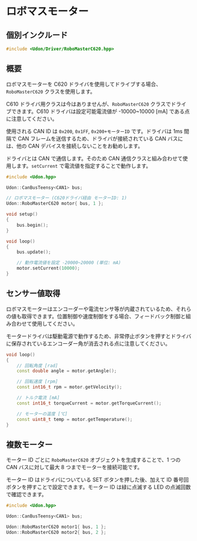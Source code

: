 # ロボマスモーター

## 個別インクルード

```cpp
#include <Udon/Driver/RoboMasterC620.hpp>
```

## 概要

ロボマスモーターを C620 ドライバを使用してドライブする場合、`RoboMasterC620` クラスを使用します。

C610 ドライバ用クラスは今はありませんが、`RoboMasterC620` クラスでドライブできます。C610 ドライバは設定可能電流値が -10000~10000 [mA] である点に注意してください。

使用される CAN ID は `0x200`, `0x1FF`, `0x200+モーターID` です。ドライバは 1ms 間隔で CAN フレームを送信するため、ドライバが接続されている CAN バスには、他の CAN デバイスを接続しないことをお勧めします。

ドライバとは CAN で通信します。そのため CAN 通信クラスと組み合わせて使用します。`setCurrent` で電流値を指定することで動作します。

```cpp
#include <Udon.hpp>

Udon::CanBusTeensy<CAN1> bus;

// ロボマスモーター (C620ドライバ経由 モーターID: 1)
Udon::RoboMasterC620 motor{ bus, 1 };

void setup()
{
    bus.begin();
}

void loop()
{
    bus.update();

    // 動作電流値を設定 -20000~20000 (単位: mA)
    motor.setCurrent(10000);
}
```

## センサー値取得

ロボマスモーターはエンコーダーや電流センサ等が内蔵されているため、それらの値も取得できます。位置制御や速度制御をする場合、フィードバック制御と組み合わせて使用してください。

モータードライバは駆動電源で動作するため、非常停止ボタンを押すとドライバに保存されているエンコーダー角が消去される点に注意してください。

```cpp
void loop()
{
    // 回転角度 [rad]
    const double angle = motor.getAngle();

    // 回転速度 [rpm]
    const int16_t rpm = motor.getVelocity();

    // トルク電流 [mA]
    const int16_t torqueCurrent = motor.getTorqueCurrent();

    // モーターの温度 [℃]
    const uint8_t temp = motor.getTemperature();
}
```

## 複数モーター

モーター ID ごとに `RoboMasterC620` オブジェクトを生成することで、1 つの CAN バスに対して最大 8 つまでモーターを接続可能です。

モーター ID はドライバについている SET ボタンを押した後、加えて ID 番号回ボタンを押すことで設定できます。モーター ID は緑に点滅する LED の点滅回数で確認できます。

```cpp
#include <Udon.hpp>

Udon::CanBusTeensy<CAN1> bus;

Udon::RoboMasterC620 motor1{ bus, 1 };
Udon::RoboMasterC620 motor2{ bus, 2 };
```
